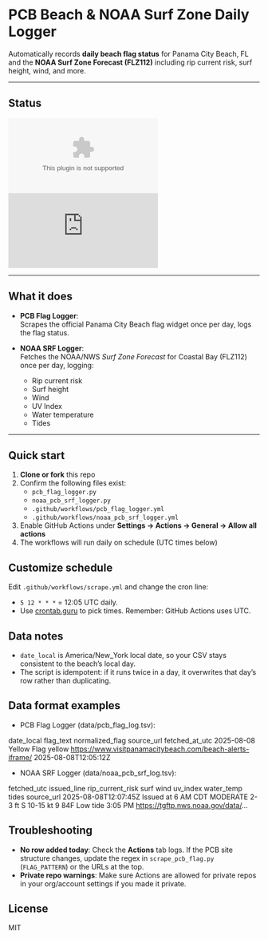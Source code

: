 # PCB Beach & NOAA Surf Zone Daily Logger

Automatically records **daily beach flag status** for Panama City Beach, FL and the **NOAA Surf Zone Forecast (FLZ112)** including rip current risk, surf height, wind, and more.

---

## Status

![PCB Flag](https://github.com/GandalfGrey89/pcb-flag-logger/blob/main/pcb_flags.csv)
![NOAA SRF](https://github.com/GandalfGrey89/pcb-flag-logger/blob/main/data/noaa_pcb_srf_log.tsv)

---


## What it does
- **PCB Flag Logger**:  
  Scrapes the official Panama City Beach flag widget once per day, logs the flag status.

- **NOAA SRF Logger**:  
  Fetches the NOAA/NWS *Surf Zone Forecast* for Coastal Bay (FLZ112) once per day, logging:
  - Rip current risk  
  - Surf height  
  - Wind  
  - UV Index  
  - Water temperature  
  - Tides  

---
  
## Quick start

1. **Clone or fork** this repo  
2. Confirm the following files exist:
   - `pcb_flag_logger.py`
   - `noaa_pcb_srf_logger.py`
   - `.github/workflows/pcb_flag_logger.yml`
   - `.github/workflows/noaa_pcb_srf_logger.yml`
3. Enable GitHub Actions under **Settings → Actions → General → Allow all actions**  
4. The workflows will run daily on schedule (UTC times below)  

## Customize schedule
Edit `.github/workflows/scrape.yml` and change the cron line:
- `5 12 * * *` = 12:05 UTC daily.
- Use [crontab.guru](https://crontab.guru) to pick times. Remember: GitHub Actions uses UTC.

## Data notes
- `date_local` is America/New_York local date, so your CSV stays consistent to the beach’s local day.
- The script is idempotent: if it runs twice in a day, it overwrites that day’s row rather than duplicating.

## Data format examples

- PCB Flag Logger (data/pcb_flag_log.tsv):

date_local    flag_text    normalized_flag    source_url    fetched_at_utc
2025-08-08    Yellow Flag   yellow            https://www.visitpanamacitybeach.com/beach-alerts-iframe/    2025-08-08T12:05:12Z


- NOAA SRF Logger (data/noaa_pcb_srf_log.tsv):

fetched_utc    issued_line    rip_current_risk    surf    wind    uv_index    water_temp    tides    source_url
2025-08-08T12:07:45Z   Issued at 6 AM CDT   MODERATE   2-3 ft   S 10-15 kt   9   84F   Low tide 3:05 PM   https://tgftp.nws.noaa.gov/data/...

## Troubleshooting
- **No row added today**: Check the **Actions** tab logs. If the PCB site structure changes, update the regex in `scrape_pcb_flag.py` (`FLAG_PATTERN`) or the URLs at the top.
- **Private repo warnings**: Make sure Actions are allowed for private repos in your org/account settings if you made it private.

## License
MIT
